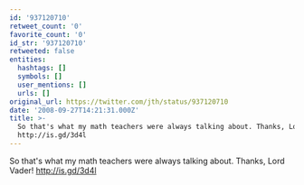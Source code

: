 ```yaml
---
id: '937120710'
retweet_count: '0'
favorite_count: '0'
id_str: '937120710'
retweeted: false
entities:
  hashtags: []
  symbols: []
  user_mentions: []
  urls: []
original_url: https://twitter.com/jth/status/937120710
date: '2008-09-27T14:21:31.000Z'
title: >-
  So that's what my math teachers were always talking about. Thanks, Lord Vader!
  http://is.gd/3d4l
---
```


So that's what my math teachers were always talking about. Thanks, Lord Vader! http://is.gd/3d4l